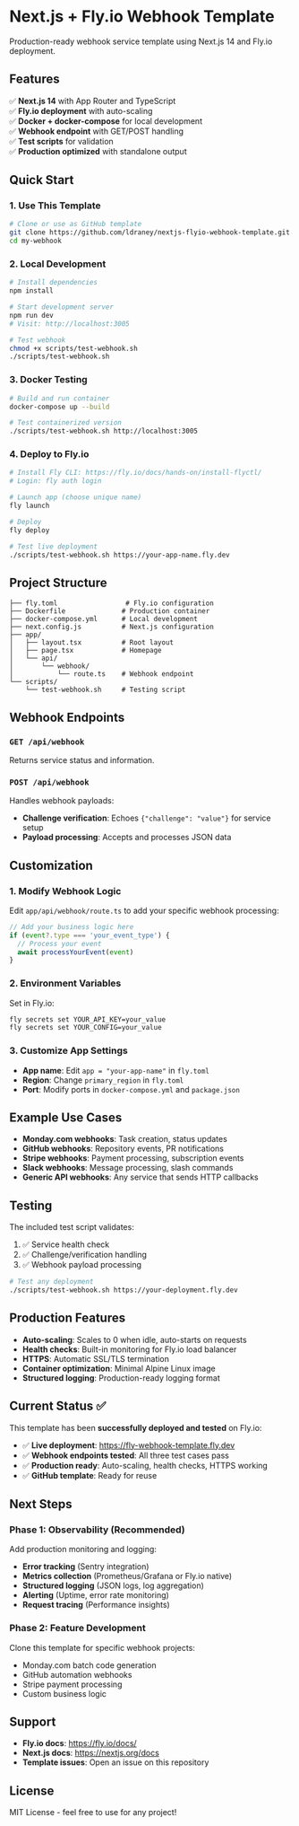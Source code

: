 # Next.js + Fly.io Webhook Template

Production-ready webhook service template using Next.js 14 and Fly.io deployment.

## Features

✅ **Next.js 14** with App Router and TypeScript  
✅ **Fly.io deployment** with auto-scaling  
✅ **Docker + docker-compose** for local development  
✅ **Webhook endpoint** with GET/POST handling  
✅ **Test scripts** for validation  
✅ **Production optimized** with standalone output  

## Quick Start

### 1. Use This Template
```bash
# Clone or use as GitHub template
git clone https://github.com/ldraney/nextjs-flyio-webhook-template.git my-webhook
cd my-webhook
```

### 2. Local Development
```bash
# Install dependencies
npm install

# Start development server
npm run dev
# Visit: http://localhost:3005

# Test webhook
chmod +x scripts/test-webhook.sh
./scripts/test-webhook.sh
```

### 3. Docker Testing
```bash
# Build and run container
docker-compose up --build

# Test containerized version
./scripts/test-webhook.sh http://localhost:3005
```

### 4. Deploy to Fly.io
```bash
# Install Fly CLI: https://fly.io/docs/hands-on/install-flyctl/
# Login: fly auth login

# Launch app (choose unique name)
fly launch

# Deploy
fly deploy

# Test live deployment
./scripts/test-webhook.sh https://your-app-name.fly.dev
```

## Project Structure

```
├── fly.toml                 # Fly.io configuration
├── Dockerfile              # Production container
├── docker-compose.yml      # Local development
├── next.config.js          # Next.js configuration
├── app/
│   ├── layout.tsx          # Root layout
│   ├── page.tsx            # Homepage
│   └── api/
│       └── webhook/
│           └── route.ts    # Webhook endpoint
└── scripts/
    └── test-webhook.sh     # Testing script
```

## Webhook Endpoints

### `GET /api/webhook`
Returns service status and information.

### `POST /api/webhook`
Handles webhook payloads:
- **Challenge verification**: Echoes `{"challenge": "value"}` for service setup
- **Payload processing**: Accepts and processes JSON data

## Customization

### 1. Modify Webhook Logic
Edit `app/api/webhook/route.ts` to add your specific webhook processing:

```typescript
// Add your business logic here
if (event?.type === 'your_event_type') {
  // Process your event
  await processYourEvent(event)
}
```

### 2. Environment Variables
Set in Fly.io:
```bash
fly secrets set YOUR_API_KEY=your_value
fly secrets set YOUR_CONFIG=your_value
```

### 3. Customize App Settings
- **App name**: Edit `app = "your-app-name"` in `fly.toml`
- **Region**: Change `primary_region` in `fly.toml`
- **Port**: Modify ports in `docker-compose.yml` and `package.json`

## Example Use Cases

- **Monday.com webhooks**: Task creation, status updates
- **GitHub webhooks**: Repository events, PR notifications  
- **Stripe webhooks**: Payment processing, subscription events
- **Slack webhooks**: Message processing, slash commands
- **Generic API webhooks**: Any service that sends HTTP callbacks

## Testing

The included test script validates:
1. ✅ Service health check
2. ✅ Challenge/verification handling  
3. ✅ Webhook payload processing

```bash
# Test any deployment
./scripts/test-webhook.sh https://your-deployment.fly.dev
```

## Production Features

- **Auto-scaling**: Scales to 0 when idle, auto-starts on requests
- **Health checks**: Built-in monitoring for Fly.io load balancer  
- **HTTPS**: Automatic SSL/TLS termination
- **Container optimization**: Minimal Alpine Linux image
- **Structured logging**: Production-ready logging format

## Current Status ✅

This template has been **successfully deployed and tested** on Fly.io:
- ✅ **Live deployment**: https://fly-webhook-template.fly.dev
- ✅ **Webhook endpoints tested**: All three test cases pass
- ✅ **Production ready**: Auto-scaling, health checks, HTTPS working
- ✅ **GitHub template**: Ready for reuse

## Next Steps

### Phase 1: Observability (Recommended)
Add production monitoring and logging:
- **Error tracking** (Sentry integration)
- **Metrics collection** (Prometheus/Grafana or Fly.io native)
- **Structured logging** (JSON logs, log aggregation)
- **Alerting** (Uptime, error rate monitoring)
- **Request tracing** (Performance insights)

### Phase 2: Feature Development
Clone this template for specific webhook projects:
- Monday.com batch code generation
- GitHub automation webhooks
- Stripe payment processing
- Custom business logic

## Support

- **Fly.io docs**: https://fly.io/docs/
- **Next.js docs**: https://nextjs.org/docs
- **Template issues**: Open an issue on this repository

## License

MIT License - feel free to use for any project!
